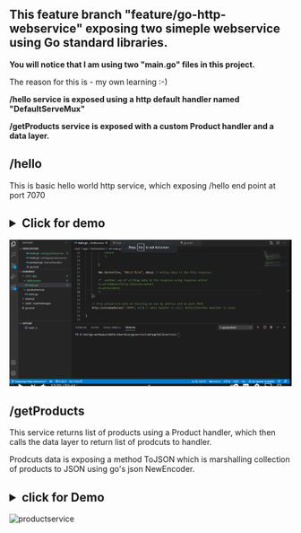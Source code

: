 ## This feature branch "feature/go-http-webservice" exposing two simeple webservice using Go standard libraries.

**You will notice that I am using two "main.go" files in this project.**

The reason for this is - my own learning :-)

**/hello service is exposed using a http default handler named "DefaultServeMux"**

**/getProducts service is exposed with a custom Product handler and a data layer.**

## /hello

This is basic hello world http service, which exposing /hello end point at port 7070

## <details><summary>Click for demo </summary>


![helloservice](goservice/static/readmeimages/helloservice.gif)

</details>


 ## /getProducts

This service returns list of products using a Product handler, which then calls the data layer to return list of prodcuts to handler.
    
Prodcuts data is exposing a method ToJSON which is marshalling collection of products to JSON using go's json NewEncoder.

## <details><summary> click for Demo </summary>

![productservice](goservice/static/readmeimages/productservice.gif)

</details>


